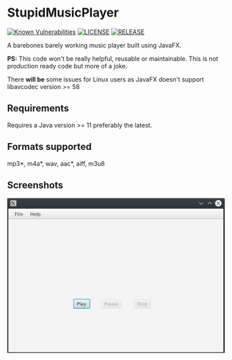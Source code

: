 # StupidMusicPlayer
[![Known Vulnerabilities](https://snyk.io//test/github/the-lazy-learner/StupidMusicPlayer/badge.svg?targetFile=pom.xml)](https://snyk.io//test/github/the-lazy-learner/StupidMusicPlayer?targetFile=pom.xml)
[![LICENSE](https://img.shields.io/github/license/the-lazy-learner/StupidMusicPlayer?color=blue&style=for-the-badge)](LICENSE)
[![RELEASE](https://img.shields.io/github/release-pre/the-lazy-learner/StupidMusicPlayer?style=for-the-badge)](https://github.com/the-lazy-learner/StupidMusicPlayer/releases)

A barebones barely working music player built using JavaFX. 

**PS:** This code won't be really helpful, reusable or maintainable. This is not production ready code but more of a joke.

There **will be** some issues for Linux users as JavaFX doesn't support libavcodec version >= 58

## Requirements
Requires a Java version >= 11 preferably the latest.


## Formats supported
mp3*, m4a*, wav, aac*, aiff, m3u8


## Screenshots
![Screenshot](screenshot.png)
